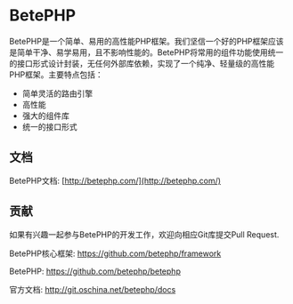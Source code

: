 # BetePHPBetePHP是一个简单、易用的高性能PHP框架。我们坚信一个好的PHP框架应该是简单干净、易学易用，且不影响性能的。BetePHP将常用的组件功能使用统一的接口形式设计封装，无任何外部库依赖，实现了一个纯净、轻量级的高性能PHP框架。主要特点包括：* 简单灵活的路由引擎* 高性能* 强大的组件库* 统一的接口形式## 文档BetePHP文档: [http://betephp.com/](http://betephp.com/)## 贡献如果有兴趣一起参与BetePHP的开发工作，欢迎向相应Git库提交Pull Request.BetePHP核心框架: https://github.com/betephp/frameworkBetePHP: https://github.com/betephp/betephp官方文档: http://git.oschina.net/betephp/docs